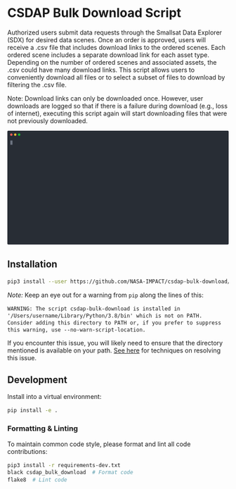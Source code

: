 # CSDAP Bulk Download Script

Authorized users submit data requests through the Smallsat Data Explorer (SDX) for desired data scenes. Once an order is approved, users will receive a .csv file that includes download links to the ordered scenes. Each ordered scene includes a separate download link for each asset type. Depending on the number of ordered scenes and associated assets, the .csv could have many download links. This script allows users to conveniently download all files or to select a subset of files to download by filtering the .csv file.

Note: Download links can only be downloaded once. However, user downloads are logged so that if there is a failure during download (e.g., loss of internet), executing this script again will start downloading files that were not previously downloaded.

![Example usage](./.docs/example.svg)

## Installation

```sh
pip3 install --user https://github.com/NASA-IMPACT/csdap-bulk-download/archive/main.zip
```

_Note:_ Keep an eye out for a warning from `pip` along the lines of this:

    WARNING: The script csdap-bulk-download is installed in '/Users/username/Library/Python/3.8/bin' which is not on PATH.
    Consider adding this directory to PATH or, if you prefer to suppress this warning, use --no-warn-script-location.

If you encounter this issue, you will likely need to ensure that the directory mentioned is available on your path. [See here](https://superuser.com/questions/1372793/the-script-is-installed-in-directory-which-is-not-path) for techniques on resolving this issue.

## Development

Install into a virtual environment:

```sh
pip install -e .
```

### Formatting & Linting

To maintain common code style, please format and lint all code contributions:

```sh
pip3 install -r requirements-dev.txt
black csdap_bulk_download  # Format code
flake8  # Lint code
```
